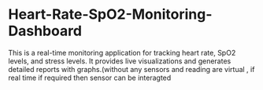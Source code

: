 # Heart-Rate-SpO2-Monitoring-Dashboard
This is a real-time monitoring application for tracking heart rate, SpO2 levels, and stress levels. It provides live visualizations and generates detailed reports with graphs.(without any sensors and reading are virtual , if real time if required then sensor can be interagted
